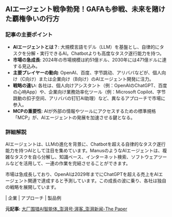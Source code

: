 ## AIエージェント戦争勃発！GAFAも参戦、未来を賭けた覇権争いの行方

### 記事の主要ポイント

* **AIエージェントとは？**: 大規模言語モデル（LLM）を基盤とし、自律的にタスクを分解・実行できるAI。Chatbotよりも高度なタスク遂行能力を持つ。
* **市場の急成長**: 2024年の市場規模は約51億ドル、2030年には471億ドルに達する見込み。
* **主要プレイヤーの動向**: OpenAI、百度、字节跳动、アリババなどが、個人向け（C向け）または企業向け（B向け）のAIエージェント開発に注力。
* **戦略の違い**: 各社は、個人向けアシスタント（例：OpenAIのChatGPT、百度の心响App）や、企業向け業務効率化ツール（例：Microsoft Copilot、字节跳動の扣子空间、アリババの钉钉AI助理）など、異なるアプローチで市場に参入。
* **MCPの重要性**: AIが外部の情報やツールにアクセスするための標準規格「MCP」が、AIエージェントの発展を加速させる鍵となる。

### 詳細解説

AIエージェントは、LLMの進化を背景に、Chatbotを超える自律的なタスク遂行能力を持つAIとして注目を集めています。ManusのようなAIエージェントは、複雑なタスクを自ら分解し、知識ベース、インターネット検索、ソフトウェアツールなどを活用して、一連の作業を完結させることができます。

市場は急成長しており、OpenAIは2029年までにChatGPTを超える売上をAIエージェント関連で達成すると予測しています。この成長の波に乗り、各社は独自の戦略を展開しています。

| 企業 | アプローチ | 製品例 

**元記事:** [大厂围猎AI智能体_澎湃号·湃客_澎湃新闻-The Paper](https://www.thepaper.cn/newsDetail_forward_30764656)